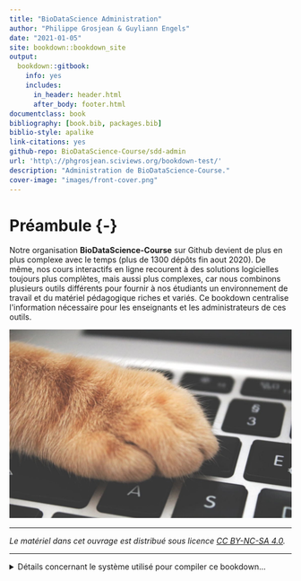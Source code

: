 ```yaml
--- 
title: "BioDataScience Administration"
author: "Philippe Grosjean & Guyliann Engels"
date: "2021-01-05"
site: bookdown::bookdown_site
output:
  bookdown::gitbook:
    info: yes
    includes:
      in_header: header.html
      after_body: footer.html
documentclass: book
bibliography: [book.bib, packages.bib]
biblio-style: apalike
link-citations: yes
github-repo: BioDataScience-Course/sdd-admin
url: 'http\://phgrosjean.sciviews.org/bookdown-test/'
description: "Administration de BioDataScience-Course."
cover-image: "images/front-cover.png"
---
```


# Préambule {-}



Notre organisation **BioDataScience-Course** sur Github devient de plus en plus complexe avec le temps (plus de 1300 dépôts fin aout 2020). De même, nos cours interactifs en ligne recourent à des solutions logicielles toujours plus complètes, mais aussi plus complexes, car nous combinons plusieurs outils différents pour fournir à nos étudiants un environnement de travail et du matériel pédagogique riches et variés. Ce bookdown centralise l'information nécessaire pour les enseignants et les administrateurs de ces outils.

![](images/front-cover.png)

----

_Le matériel dans cet ouvrage est distribué sous licence [CC BY-NC-SA 4.0](https://creativecommons.org/licenses/by-nc-sa/4.0/deed.fr)._

----

<details>
<summary>Détails concernant le système utilisé pour compiler ce bookdown...</summary>

##### Information système {-}


```r
sessioninfo::session_info()
```

```
# ─ Session info ───────────────────────────────────────────────────────────────
#  setting  value                       
#  version  R version 3.6.3 (2020-02-29)
#  os       macOS Catalina 10.15.7      
#  system   x86_64, darwin15.6.0        
#  ui       X11                         
#  language (EN)                        
#  collate  en_US.UTF-8                 
#  ctype    en_US.UTF-8                 
#  tz       Europe/Brussels             
#  date     2021-01-05                  
# 
# ─ Packages ───────────────────────────────────────────────────────────────────
#  package     * version    date       lib source                            
#  assertthat    0.2.1      2019-03-21 [1] CRAN (R 3.6.0)                    
#  bookdown      0.18       2020-03-05 [1] CRAN (R 3.6.0)                    
#  cli           2.0.2      2020-02-28 [1] CRAN (R 3.6.0)                    
#  crayon        1.3.4.9000 2020-08-27 [1] Github (r-lib/crayon@6b3f0c6)     
#  digest        0.6.25     2020-02-23 [1] CRAN (R 3.6.0)                    
#  evaluate      0.14       2019-05-28 [1] CRAN (R 3.6.0)                    
#  fansi         0.4.1      2020-01-08 [1] CRAN (R 3.6.0)                    
#  glue          1.4.0      2020-04-03 [1] CRAN (R 3.6.2)                    
#  htmltools     0.5.0.9000 2020-08-27 [1] Github (rstudio/htmltools@e35c3fa)
#  knitr         1.28       2020-02-06 [1] CRAN (R 3.6.0)                    
#  magrittr      1.5        2014-11-22 [1] CRAN (R 3.6.0)                    
#  rlang         0.4.5      2020-03-01 [1] CRAN (R 3.6.0)                    
#  rmarkdown     2.1        2020-01-20 [1] CRAN (R 3.6.0)                    
#  sessioninfo   1.1.1      2018-11-05 [1] CRAN (R 3.6.0)                    
#  stringi       1.4.6      2020-02-17 [1] CRAN (R 3.6.0)                    
#  stringr       1.4.0      2019-02-10 [1] CRAN (R 3.6.0)                    
#  withr         2.2.0      2020-04-20 [1] CRAN (R 3.6.2)                    
#  xfun          0.13       2020-04-13 [1] CRAN (R 3.6.2)                    
#  yaml          2.2.1      2020-02-01 [1] CRAN (R 3.6.0)                    
# 
# [1] /Library/Frameworks/R.framework/Versions/3.6/Resources/library
```

</details>
